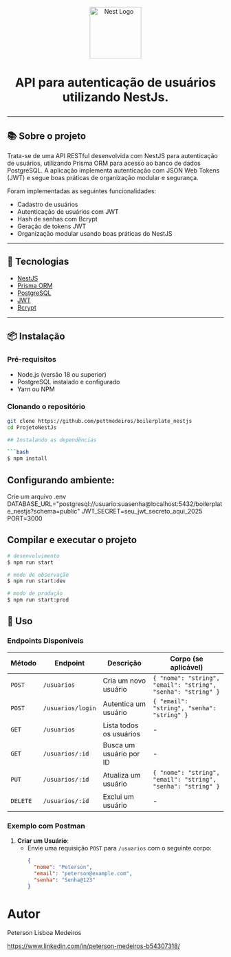 <p align="center">
  <img src="https://nestjs.com/img/logo-small.svg" width="120" alt="Nest Logo" />
</p>

<h1 align="center"Boilerplate NestJS - API de Gerenciamento de Usuários</h1>

<p align="center">
 API para autenticação de usuários utilizando NestJs. 
</p>

---

## 📚 Sobre o projeto

Trata-se de uma API RESTful desenvolvida com NestJS para autenticação de usuários, utilizando Prisma ORM para acesso ao banco de dados PostgreSQL. A aplicação implementa autenticação com JSON Web Tokens (JWT) e segue boas práticas de organização modular e segurança.

Foram implementadas as seguintes funcionalidades:
- Cadastro de usuários
- Autenticação de usuários com JWT
- Hash de senhas com Bcrypt
- Geração de tokens JWT
- Organização modular usando boas práticas do NestJS

---

## 🚀 Tecnologias

- [NestJS](https://nestjs.com/)
- [Prisma ORM](https://www.prisma.io/)
- [PostgreSQL](https://www.postgresql.org/)
- [JWT](https://jwt.io/)
- [Bcrypt](https://github.com/kelektiv/node.bcrypt.js)

---

## 📦 Instalação

### Pré-requisitos

- Node.js (versão 18 ou superior)
- PostgreSQL instalado e configurado
- Yarn ou NPM

### Clonando o repositório

```bash
git clone https://github.com/pettmedeiros/boilerplate_nestjs
cd ProjetoNestJs

## Instalando as dependências

```bash
$ npm install
```
## Configurando ambiente:
Crie um arquivo .env 
DATABASE_URL="postgresql://usuario:suasenha@localhost:5432/boilerplate_nestjs?schema=public"
JWT_SECRET=seu_jwt_secreto_aqui_2025
PORT=3000

## Compilar e executar o projeto

```bash
# desenvolvimento
$ npm run start

# modo de observação
$ npm run start:dev

# modo de produção
$ npm run start:prod
```
## 📖 Uso

### Endpoints Disponíveis
| Método | Endpoint         | Descrição                  | Corpo (se aplicável)                     
|--------|------------------|----------------------------|------------------------------------------|
| `POST` | `/usuarios`      | Cria um novo usuário       | `{ "nome": "string", "email": "string", "senha": "string" }` |
| `POST` | `/usuarios/login`| Autentica um usuário       | `{ "email": "string", "senha": "string" }` |
| `GET`  | `/usuarios`      | Lista todos os usuários    | -                                        |
| `GET`  | `/usuarios/:id`  | Busca um usuário por ID    | -                                        |
| `PUT`  | `/usuarios/:id`  | Atualiza um usuário        | `{ "nome": "string", "email": "string", "senha": "string" }` |
| `DELETE` | `/usuarios/:id` | Exclui um usuário         | -                                        |


### Exemplo com Postman
1. **Criar um Usuário**:
   - Envie uma requisição `POST` para `/usuarios` com o seguinte corpo:
     ```json
     {
       "nome": "Peterson",
       "email": "peterson@example.com",
       "senha": "Senha@123"
     }

 # Autor
   Peterson Lisboa Medeiros

   https://www.linkedin.com/in/peterson-medeiros-b54307318/

